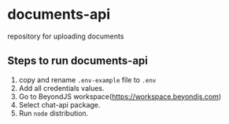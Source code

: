 # documents-api
repository for uploading documents

## Steps to run documents-api

1. copy and rename `.env-example` file to `.env`
2. Add all credentials values.
3. Go to BeyondJS workspace(https://workspace.beyondjs.com)
4. Select chat-api package.
5. Run `node` distribution.
